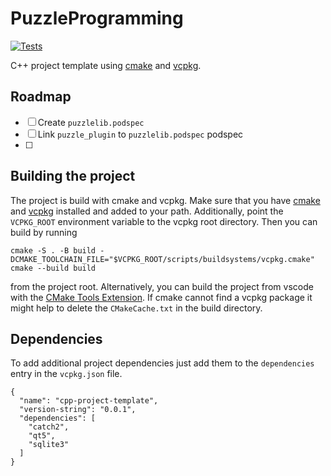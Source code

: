 # PuzzleProgramming

[![Tests](https://github.com/johannesstricker/puzzleprogramming/actions/workflows/continuous-integration.yml/badge.svg)](https://github.com/johannesstricker/puzzleprogramming/actions/workflows/continuous-integration.yml)

C++ project template using [cmake](https://cmake.org/) and [vcpkg](https://github.com/microsoft/vcpkg).

## Roadmap

- [ ] Create `puzzlelib.podspec`
- [ ] Link `puzzle_plugin` to `puzzlelib.podspec` podspec
- [ ]

## Building the project
The project is build with cmake and vcpkg. Make sure that you have [cmake](https://cmake.org/) and [vcpkg](https://github.com/microsoft/vcpkg) installed and added to your path. Additionally, point the `VCPKG_ROOT` environment variable to the vcpkg root directory. Then you can build by running
```
cmake -S . -B build -DCMAKE_TOOLCHAIN_FILE="$VCPKG_ROOT/scripts/buildsystems/vcpkg.cmake"
cmake --build build
```
from the project root. Alternatively, you can build the project from vscode with the [CMake Tools Extension](https://marketplace.visualstudio.com/items?itemName=ms-vscode.cmake-tools). If cmake cannot find a vcpkg package it might help to delete the `CMakeCache.txt` in the build directory.

## Dependencies
To add additional project dependencies just add them to the `dependencies` entry in the `vcpkg.json` file.
```
{
  "name": "cpp-project-template",
  "version-string": "0.0.1",
  "dependencies": [
    "catch2",
    "qt5",
    "sqlite3"
  ]
}
```
